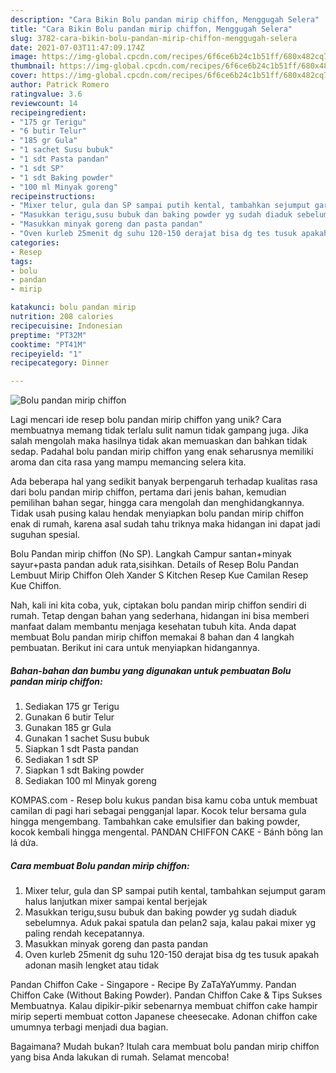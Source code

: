 ```yaml
---
description: "Cara Bikin Bolu pandan mirip chiffon, Menggugah Selera"
title: "Cara Bikin Bolu pandan mirip chiffon, Menggugah Selera"
slug: 3782-cara-bikin-bolu-pandan-mirip-chiffon-menggugah-selera
date: 2021-07-03T11:47:09.174Z
image: https://img-global.cpcdn.com/recipes/6f6ce6b24c1b51ff/680x482cq70/bolu-pandan-mirip-chiffon-foto-resep-utama.jpg
thumbnail: https://img-global.cpcdn.com/recipes/6f6ce6b24c1b51ff/680x482cq70/bolu-pandan-mirip-chiffon-foto-resep-utama.jpg
cover: https://img-global.cpcdn.com/recipes/6f6ce6b24c1b51ff/680x482cq70/bolu-pandan-mirip-chiffon-foto-resep-utama.jpg
author: Patrick Romero
ratingvalue: 3.6
reviewcount: 14
recipeingredient:
- "175 gr Terigu"
- "6 butir Telur"
- "185 gr Gula"
- "1 sachet Susu bubuk"
- "1 sdt Pasta pandan"
- "1 sdt SP"
- "1 sdt Baking powder"
- "100 ml Minyak goreng"
recipeinstructions:
- "Mixer telur, gula dan SP sampai putih kental, tambahkan sejumput garam halus lanjutkan mixer sampai kental berjejak"
- "Masukkan terigu,susu bubuk dan baking powder yg sudah diaduk sebelumnya. Aduk pakai spatula dan pelan2 saja, kalau pakai mixer yg paling rendah kecepatannya."
- "Masukkan minyak goreng dan pasta pandan"
- "Oven kurleb 25menit dg suhu 120-150 derajat bisa dg tes tusuk apakah adonan masih lengket atau tidak"
categories:
- Resep
tags:
- bolu
- pandan
- mirip

katakunci: bolu pandan mirip 
nutrition: 208 calories
recipecuisine: Indonesian
preptime: "PT32M"
cooktime: "PT41M"
recipeyield: "1"
recipecategory: Dinner

---
```



![Bolu pandan mirip chiffon](https://img-global.cpcdn.com/recipes/6f6ce6b24c1b51ff/680x482cq70/bolu-pandan-mirip-chiffon-foto-resep-utama.jpg)

Lagi mencari ide resep bolu pandan mirip chiffon yang unik? Cara membuatnya memang tidak terlalu sulit namun tidak gampang juga. Jika salah mengolah maka hasilnya tidak akan memuaskan dan bahkan tidak sedap. Padahal bolu pandan mirip chiffon yang enak seharusnya memiliki aroma dan cita rasa yang mampu memancing selera kita.

Ada beberapa hal yang sedikit banyak berpengaruh terhadap kualitas rasa dari bolu pandan mirip chiffon, pertama dari jenis bahan, kemudian pemilihan bahan segar, hingga cara mengolah dan menghidangkannya. Tidak usah pusing kalau hendak menyiapkan bolu pandan mirip chiffon enak di rumah, karena asal sudah tahu triknya maka hidangan ini dapat jadi suguhan spesial.

Bolu Pandan mirip chiffon (No SP). Langkah Campur santan+minyak sayur+pasta pandan aduk rata,sisihkan. Details of Resep Bolu Pandan Lembuut Mirip Chiffon Oleh Xander S Kitchen Resep Kue Camilan Resep Kue Chiffon.


Nah, kali ini kita coba, yuk, ciptakan bolu pandan mirip chiffon sendiri di rumah. Tetap dengan bahan yang sederhana, hidangan ini bisa memberi manfaat dalam membantu menjaga kesehatan tubuh kita. Anda dapat membuat Bolu pandan mirip chiffon memakai 8 bahan dan 4 langkah pembuatan. Berikut ini cara untuk menyiapkan hidangannya.

<!--inarticleads1-->

##### Bahan-bahan dan bumbu yang digunakan untuk pembuatan Bolu pandan mirip chiffon:

1. Sediakan 175 gr Terigu
1. Gunakan 6 butir Telur
1. Gunakan 185 gr Gula
1. Gunakan 1 sachet Susu bubuk
1. Siapkan 1 sdt Pasta pandan
1. Sediakan 1 sdt SP
1. Siapkan 1 sdt Baking powder
1. Sediakan 100 ml Minyak goreng


KOMPAS.com - Resep bolu kukus pandan bisa kamu coba untuk membuat camilan di pagi hari sebagai pengganjal lapar. Kocok telur bersama gula hingga mengembang. Tambahkan cake emulsifier dan baking powder, kocok kembali hingga mengental. PANDAN CHIFFON CAKE - Bánh bông lan lá dứa. 

<!--inarticleads2-->

##### Cara membuat Bolu pandan mirip chiffon:

1. Mixer telur, gula dan SP sampai putih kental, tambahkan sejumput garam halus lanjutkan mixer sampai kental berjejak
1. Masukkan terigu,susu bubuk dan baking powder yg sudah diaduk sebelumnya. Aduk pakai spatula dan pelan2 saja, kalau pakai mixer yg paling rendah kecepatannya.
1. Masukkan minyak goreng dan pasta pandan
1. Oven kurleb 25menit dg suhu 120-150 derajat bisa dg tes tusuk apakah adonan masih lengket atau tidak


Pandan Chiffon Cake - Singapore - Recipe By ZaTaYaYummy. Pandan Chiffon Cake (Without Baking Powder). Pandan Chiffon Cake &amp; Tips Sukses Membuatnya. Kalau dipikir-pikir sebenarnya membuat chiffon cake hampir mirip seperti membuat cotton Japanese cheesecake. Adonan chiffon cake umumnya terbagi menjadi dua bagian. 

Bagaimana? Mudah bukan? Itulah cara membuat bolu pandan mirip chiffon yang bisa Anda lakukan di rumah. Selamat mencoba!
